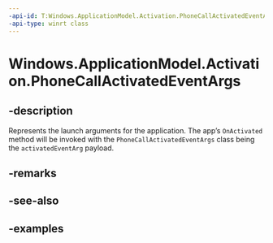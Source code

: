 ```yaml
---
-api-id: T:Windows.ApplicationModel.Activation.PhoneCallActivatedEventArgs
-api-type: winrt class
---
```


# Windows.ApplicationModel.Activation.PhoneCallActivatedEventArgs

<!--
public sealed class PhoneCallActivatedEventArgs : Windows.ApplicationModel.Activation.IActivatedEventArgsWithUser, Windows.ApplicationModel.Activation.IPhoneCallActivatedEventArgs
-->


## -description

Represents the launch arguments for the application. The app’s `OnActivated` method will be invoked with the `PhoneCallActivatedEventArgs` class being the `activatedEventArg` payload.

## -remarks

## -see-also

## -examples


